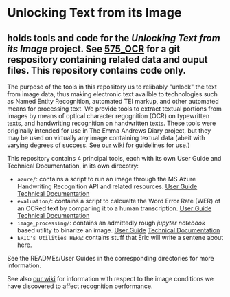 # Unlocking Text from its Image
holds tools and code for the _Unlocking Text from its Image_ project.
See [575_OCR](https://github.com/Linguistics575/575_OCR) for a git respository containing related data and ouput files.  This repository contains code only.
---
The purpose of the tools in this repository us to relibably "unlock" the text from image data, thus making electronic text availble to technologies such as Named Entity Recognition, automated TEI markup, and other automated means for processing text.  We provide tools to extract textual portions from images by means of optical character regognition (OCR) on typewritten texts, and handwriting recognition on handwritten texts.  These tools were originally intended for use in The Emma Andrews Diary project, but they may be used on virtually any image containing textual data (abeit with varying degrees of success.  See [our wiki](https://github.com/Linguistics575/unlocking-text-main/wiki/Guidelines-for-Image-Conditions-that-Affect-Handwriting-Recognition-Performance) for guidelines for use.) 

This repository contains 4 principal tools, each with its own User Guide and Technical Documentation, in its own direcotry:
- `azure/`: contains a script to run an image through the MS Azure Handwriting Recognition API and related resources.  [User Guide](https://github.com/Linguistics575/unlocking-text-main/tree/master/azure)  [Technical Documentation](https://github.com/Linguistics575/unlocking-text-main/tree/master/azure#technical-documentation)
- `evaluation/`: contains a script to calcualte the Word Error Rate (WER) of an OCRed text by compariing it to a human transcription. [User Guide](https://github.com/Linguistics575/unlocking-text-main/tree/master/evaluation/WER) [Technical Documentation](https://github.com/Linguistics575/unlocking-text-main/tree/master/evaluation/WER#technical-documentation)
- `image_processing/`: contains an admittedly rough _jupyter notebook_ based utility to binarize an image. [User Guide](https://github.com/Linguistics575/unlocking-text-main/tree/master/image_processing#user-guide) [Technical Documentation](https://github.com/Linguistics575/unlocking-text-main/tree/master/image_processing#technical-documentation)
- `ERIC's Utilities HERE`: contains stuff that Eric will write a sentene about here.

See the READMEs/User Guides in the corresponding directories for more information.

See also [our wiki](https://github.com/Linguistics575/unlocking-text-main/wiki/Guidelines-for-Image-Conditions-that-Affect-Handwriting-Recognition-Performance) for information with respect to the image conditions we have discovered to affect recognition performance.
